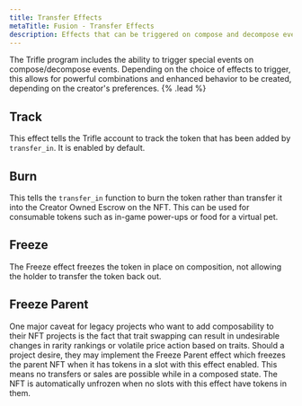 ```yaml
---
title: Transfer Effects
metaTitle: Fusion - Transfer Effects
description: Effects that can be triggered on compose and decompose events.
---
```


The Trifle program includes the ability to trigger special events on compose/decompose events. Depending on the choice of effects to trigger, this allows for powerful combinations and enhanced behavior to be created, depending on the creator's preferences. {% .lead %}

## Track

This effect tells the Trifle account to track the token that has been added by `transfer_in`. It is enabled by default.

## Burn

This tells the `transfer_in` function to burn the token rather than transfer it into the Creator Owned Escrow on the NFT. This can be used for consumable tokens such as in-game power-ups or food for a virtual pet.

## Freeze

The Freeze effect freezes the token in place on composition, not allowing the holder to transfer the token back out.

## Freeze Parent

One major caveat for legacy projects who want to add composability to their NFT projects is the fact that trait swapping can result in undesirable changes in rarity rankings or volatile price action based on traits. Should a project desire, they may implement the Freeze Parent effect which freezes the parent NFT when it has tokens in a slot with this effect enabled. This means no transfers or sales are possible while in a composed state. The NFT is automatically unfrozen when no slots with this effect have tokens in them.
